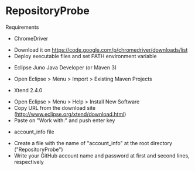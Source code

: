 RepositoryProbe
===============

Requirements
* ChromeDriver
- Download it on https://code.google.com/p/chromedriver/downloads/list
- Deploy executable files and set PATH environment variable

* Eclipse Juno Java Developer (or Maven 3)
- Open Eclipse > Menu > Import > Existing Maven Projects

* Xtend 2.4.0
- Open Eclipse > Menu > Help > Install New Software
- Copy URL from the download site (http://www.eclipse.org/xtend/download.html)
- Paste on "Work with:" and push enter key

* account_info file
- Create a file with the name of "account_info" at the root directory ("RepositoryProbe")
- Write your GitHub account name and password at first and second lines, respectively